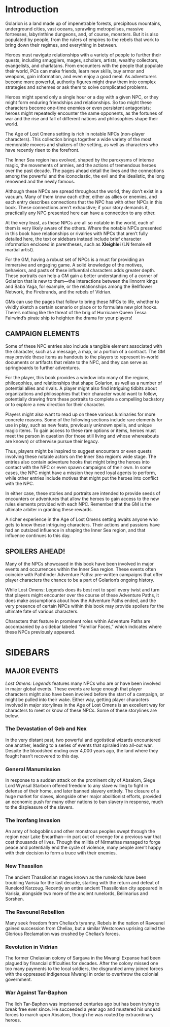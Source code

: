 # Introduction

Golarion is a land made up of impenetrable forests, precipitous mountains, underground cities, vast oceans, sprawling metropolises, massive fortresses, labyrinthine dungeons, and, of course, monsters. But it is also populated by people, from the rulers of empires to the rebels that work to bring down their regimes, and everything in between. 

Heroes must navigate relationships with a variety of people to further their quests, including smugglers, mages, scholars, artists, wealthy collectors, evangelists, and charlatans. From encounters with the people that populate their world, PCs can make friends, learn new skills, buy armor and weapons, gain information, and even enjoy a good meal. As adventurers become more powerful, authority figures might draw them into complex strategies and schemes or ask them to solve complicated problems. 

Heroes might spend only a single hour or a day with a given NPC, or they might form enduring friendships and relationships. So too might these characters become one-time enemies or even persistent antagonists; heroes might repeatedly encounter the same opponents, as the fortunes of war and the rise and fall of different nations and philosophies shape their world. 

The Age of Lost Omens setting is rich in notable NPCs (non-player characters). This collection brings together a wide variety of the most memorable movers and shakers of the setting, as well as characters who have recently risen to the forefront. 

The Inner Sea region has evolved, shaped by the paroxysms of intense magic, the movements of armies, and the actions of tremendous heroes over the past decade. The pages ahead detail the lives and the connections among the powerful and the iconoclastic, the evil and the idealistic, the long renowned and the newly famous. 

Although these NPCs are spread throughout the world, they don’t exist in a vacuum. Many of them know each other, either as allies or enemies, and each entry describes connections that the NPC has with other NPCs in this book. These connections aren’t exhaustive; if your story demands it, practically any NPC presented here can have a connection to any other. 

At the very least, as these NPCs are all so notable in the world, each of them is very likely aware of the others. Where the notable NPCs presented in this book have relationships or rivalries with NPCs that aren’t fully detailed here, the text or sidebars instead include brief character information enclosed in parentheses, such as **Xleighlei** (LN female elf martial artist). 

For the GM, having a robust set of NPCs is a must for providing an immersive and engaging game. A solid knowledge of the motives, behaviors, and pasts of these influential characters adds greater depth. These portraits can help a GM gain a better understanding of a corner of Golarion that is new to them—the interactions between the linnorm kings and Baba Yaga, for example, or the relationships among the Bellflower Network, the Firebrands, and the rebels of Vidrian. 

GMs can use the pages that follow to bring these NPCs to life, whether to vividly sketch a certain scenario or place or to formulate new plot hooks. There’s nothing like the threat of the brig of Hurricane Queen Tessa Fairwind’s pirate ship to heighten the drama for your players!

## CAMPAIGN ELEMENTS

Some of these NPC entries also include a tangible element associated with the character, such as a message, a map, or a portion of a contract. The GM may provide these items as handouts to the players to represent in-world documents or artifacts that relate to the NPC, and they can serve as springboards to further adventures. 

For the player, this book provides a window into many of the regions, philosophies, and relationships that shape Golarion, as well as a number of potential allies and rivals. A player might also find intriguing tidbits about organizations and philosophies that their character would want to follow, potentially drawing from these portraits to complete a compelling backstory or to explore a new direction for their character. 

Players might also want to read up on these various luminaries for more concrete reasons. Some of the following sections include rare elements for use in play, such as new feats, previously unknown spells, and unique magic items. To gain access to these rare options or items, heroes must meet the person in question (for those still living and whose whereabouts are known) or otherwise pursue their legacy. 

Thus, players might be inspired to suggest encounters or even quests involving these notable actors on the Inner Sea region’s wide stage. The entries also contain adventure hooks that might bring the heroes into contact with the NPC or even spawn campaigns of their own. In some cases, the NPC might have a mission they need loyal agents to perform, while other entries include motives that might put the heroes into conflict with the NPC. 

In either case, these stories and portraits are intended to provide seeds of encounters or adventures that allow the heroes to gain access to the new rules elements provided with each NPC. Remember that the GM is the ultimate arbiter in granting these rewards. 

A richer experience in the Age of Lost Omens setting awaits anyone who gets to know these intriguing characters. Their actions and passions have had an outsized influence in shaping the Inner Sea region, and that influence continues to this day.

## SPOILERS AHEAD!

Many of the NPCs showcased in this book have been involved in major events and occurrences within the Inner Sea region. These events often coincide with Pathfinder Adventure Paths: pre-written campaigns that offer player characters the chance to be a part of Golarion’s ongoing history. 

While Lost Omens: Legends does its best not to spoil every twist and turn that players might encounter over the course of these Adventure Paths, it does make assumptions about how the Adventure Paths ended, and the very presence of certain NPCs within this book may provide spoilers for the ultimate fate of various characters. 

Characters that feature in prominent roles within Adventure Paths are accompanied by a sidebar labeled “Familiar Faces,” which indicates where these NPCs previously appeared.

# SIDEBARS

## MAJOR EVENTS 

*Lost Omens: Legends* features many NPCs who are or have been involved in major global events. These events are large enough that player characters might also have been involved before the start of a campaign, or might be pulled into their wake. Either way, getting player characters involved in major storylines in the Age of Lost Omens is an excellent way for characters to meet or know of these NPCs. Some of these storylines are below. 

### The Devastation of Geb and Nex 

In the very distant past, two powerful and egotistical wizards encountered one another, leading to a series of events that spiraled into all-out war. Despite the bloodshed ending over 4,000 years ago, the land where they fought hasn’t recovered to this day. 

### General Manumission 

In response to a sudden attack on the prominent city of Absalom, Siege Lord Wynsal Starborn offered freedom to any slave willing to fight in defense of their home, and later banned slavery entirely. The closure of a huge market for slaves, alongside other major abolitionist efforts, provided an economic push for many other nations to ban slavery in response, much to the displeasure of the slavers. 

### The Ironfang Invasion 

An army of hobgoblins and other monstrous peoples swept through the region near Lake Encarthan—in part out of revenge for a previous war that cost thousands of lives. Though the militia of Nirmathas managed to forge peace and potentially end the cycle of violence, many people aren’t happy with their decision to form a truce with their enemies. 

### New Thassilon 

The ancient Thassilonian mages known as the runelords have been troubling Varisia for the last decade, starting with the return and defeat of Runelord Karzoug. Recently an entire ancient Thassilonian city appeared in Varisia, alongside two more of the ancient runelords, Belimarius and Sorshen.

### The Ravounel Rebellion 

Many seek freedom from Cheliax’s tyranny. Rebels in the nation of Ravounel gained succession from Cheliax, but a similar Westcrown uprising called the Glorious Reclamation was crushed by Cheliax’s forces. 

### Revolution in Vidrian 

The former Chelaxian colony of Sargava in the Mwangi Expanse had been plagued by financial difficulties for decades. After the colony missed one too many payments to the local soldiers, the disgruntled army joined forces with the oppressed indigenous Mwangi in order to overthrow the colonial government. 

### War Against Tar-Baphon 

The lich Tar-Baphon was imprisoned centuries ago but has been trying to break free ever since. He succeeded a year ago and mustered his undead forces to march upon Absalom, though he was routed by extraordinary heroes.